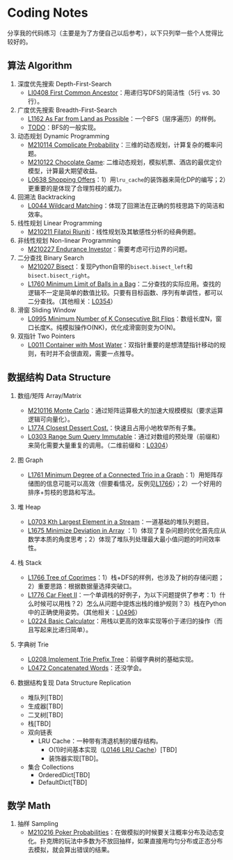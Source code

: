 # Coding Notes

分享我的代码练习（主要是为了方便自己以后参考），以下只列举一些个人觉得比较好的。

## 算法 Algorithm
1. 深度优先搜索 Depth-First-Search
	- [LI0408 First Common Ancestor](./10_LeetCode/LI0408-first-common-ancestor-lcci.py)：用递归写DFS的简洁性（5行 vs. 30行）。
1. 广度优先搜索 Breadth-First-Search
    - [L1162 As Far from Land as Possible](./10_LeetCode/L1162-as-far-from-land-as-possible.py)：一个BFS（层序遍历）的样例。
    - [TODO]()：BFS的一般实现。
1. 动态规划 Dynamic Programming
	- [M210114 Complicate Probability](./30_Other_Source/M210114_Complicate_Probability.py)：三维的动态规划，计算复杂的概率问题。
	- [M210122 Chocolate Game](./20_Tutorial/USC_DSO570_Analytics_Edge/Chocolate_Game): 二维动态规划，模拟机票、酒店的最优定价模型，计算最大期望收益。
	- [L0638 Shopping Offers](./10_LeetCode/L0638-shopping-offers.py)：1）用`lru_cache`的装饰器来简化DP的编写；2）更重要的是体现了合理剪枝的威力。
1. 回溯法 Backtracking
	- [L0044 Wildcard Matching](./10_LeetCode/L0044_wildcard-matching.py)：体现了回溯法在正确的剪枝思路下的简洁和效率。
1. 线性规划 Linear Programming
    - [M210211 Filatoi Riuniti](./20_Tutorial/USC_DSO570_Analytics_Edge/Filatoi_Riuniti)：线性规划及其敏感性分析的经典例题。
1. 非线性规划 Non-linear Programming
    - [M210227 Endurance Investor](./20_Tutorial/USC_DSO570_Analytics_Edge/Endurance_Investor)：需要考虑可行边界的问题。
1. 二分查找 Binary Search
	- [M210207 Bisect](./00_Algorithm/M210207_bisect.py)：复现Python自带的`bisect.bisect_left`和`bisect.bisect_right`。
	- [L1760 Minimum Limit of Balls in a Bag](./10_LeetCode/L1760-minimum-limit-of-balls-in-a-bag.py)：二分查找的实际应用。查找的逻辑不一定是简单的数值比较。只要有目标函数、序列有单调性，都可以二分查找。（其他相关：[L0354](./10_LeetCode/L0354-russian-doll-envelopes.py)）
1. 滑窗 Sliding Window
    - [L0995 Minimum Number of K Consecutive Bit Flips](./10_LeetCode/L0995-minimum-number-of-k-consecutive-bit-flips.py)：数组长度N，窗口长度K。纯模拟操作O(NK)，优化成滑窗则变为O(N)。
1. 双指针 Two Pointers
    - [L0011 Container with Most Water](./10_LeetCode/L0011-container-with-most-water.py)：双指针重要的是想清楚指针移动的规则，有时并不会很直观，需要一点推导。


## 数据结构 Data Structure
1. 数组/矩阵 Array/Matrix
	- [M210116 Monte Carlo](./30_Other_Source/M210116_Monte_Carlo.py)：通过矩阵运算极大的加速大规模模拟（要求运算逻辑可向量化）。
	- [L1774 Closest Dessert Cost.](./10_LeetCode/L1774-closest-dessert-cost.py)：快速且占用小地枚举所有子集。
	- [L0303 Range Sum Query Immutable](./10_LeetCode/L0303-range-sum-query-immutable.py)：通过对数组的预处理（前缀和）来简化需要大量重复的调用。（二维前缀和：[L0304](https://leetcode-cn.com/problems/range-sum-query-2d-immutable/)）
	
1. 图 Graph
	- [L1761 Minimum Degree of a Connected Trio in a Graph](./10_LeetCode/L1761-minimum-degree-of-a-connected-trio-in-a-graph.py)：1）用矩阵存储图的信息可能可以高效（但要看情况，反例见[L1766](./10_LeetCode/L1766-tree-of-coprimes.py)）；2）一个好用的排序+剪枝的思路和写法。
	
1. 堆 Heap
	- [L0703 Kth Largest Element in a Stream](./10_LeetCode/L0703-kth-largest-element-in-a-stream.py)：一道基础的堆队列题目。
	- [L1675 Minimize Deviation in Array](./10_LeetCode/L1675-minimize-deviation-in-array.py) ：1）体现了复杂问题的优化首先应从数学本质的角度思考；2）体现了堆队列处理最大最小值问题的时间效率性。
	
1. 栈 Stack
    - [L1766 Tree of Coprimes](./10_LeetCode/L1766-tree-of-coprimes.py)：1）栈+DFS的样例，也涉及了树的存储问题；2）重要思路：根据数据量选择突破口。
    - [L1776 Car Fleet II](./10_LeetCode/L1776-car-fleet-ii.py)：一个单调栈的好例子，为以下问题提供了参考：1）什么时候可以用栈？2）怎么从问题中提炼出栈的维护规则？3）栈在Python中的正确使用姿势。（其他相关：[L0496](./10_LeetCode/L0496-next-greater-element-i.py)）
    - [L0224 Basic Calculator](./10_LeetCode/L0224-basic-calculator.py)：用栈以更高的效率实现等价于递归的操作（而且写起来比递归简单）。

1. 字典树 Trie
    - [L0208 Implement Trie Prefix Tree](./10_LeetCode/L0208-implement-trie-prefix-tree.py)：前缀字典树的基础实现。
    - [L0472 Concatenated Words](L0472-concatenated-words.py)：还没学会。

1. 数据结构复现 Data Structure Replication
    - 堆队列[TBD]
    - 生成器[TBD]
    - 二叉树[TBD]
    - 栈[TBD]
    - 双向链表
      - LRU Cache：一种带有清退机制的缓存结构。
        - O(1)时间基本实现（[L0146 LRU Cache](./10_LeetCode/L0146-lru-cache.py)）[TBD]
        - 装饰器实现[TBD]。
    - 集合 Collections
      - OrderedDict[TBD]
      - DefaultDict[TBD]

## 数学 Math
1. 抽样 Sampling
	- [M210216 Poker Probabilities](./30_Other_Source/M210216-poker-probabilities.py)：在做模拟的时候要关注概率分布及动态变化。扑克牌的玩法中多数为不放回抽样，如果直接用均匀分布或正态分布去模拟，就会算出错误的结果。
